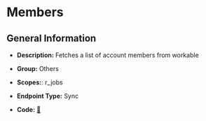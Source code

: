 # Members

## General Information

- **Description:** Fetches a list of account members from workable

- **Group:** Others
- **Scopes:**: r_jobs
- **Endpoint Type:** Sync
- **Code:** [🔗](https://github.com/NangoHQ/integration-templates/tree/main/integrations/workable/syncs/members.ts)
